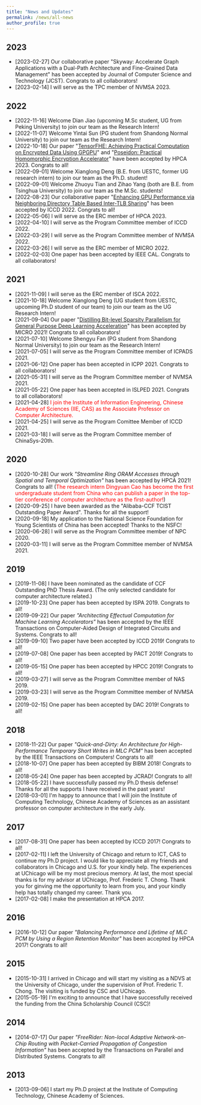 ```yaml
---
title: "News and Updates"
permalink: /news/all-news
author_profile: true
---
```


## 2023

+ [2023-02-27] Our collaborative paper "Skyway: Accelerate Graph Applications with a Dual-Path Architecture and Fine-Grained Data Management" has been accepted by Journal of Computer Science and Technology (JCST). Congrats to all collaborators!
+ [2023-02-14] I will serve as the TPC member of NVMSA 2023.

## 2022

+ [2022-11-16] Welcome Dian Jiao (upcoming M.Sc student, UG from Peking University) to join our team as the Research Intern!
+ [2022-11-07] Welcome Yintai Sun (PG student from Shandong Normal University) to join our team as the Research Intern!
+ [2022-10-18] Our paper "[TensorFHE: Achieving Practical Computation on Encrypted Data Using GPGPU](../publications/HPCA2023-1)" and "[Poseidon: Practical Homomorphic Encryption Accelerator](../publications/HPCA2023-2)" have been accepted by HPCA 2023. Congrats to all!
+ [2022-09-01] Welcome Xianglong Deng (B.E. from UESTC, former UG research intern) to join our team as the Ph.D. student!
+ [2022-09-01] Welcome Zhuoyu Tian and Zihao Yang (both are B.E. from Tsinghua University) to join our team as the M.Sc. students!
+ [2022-08-23] Our collaborative paper "[Enhancing GPU Performance via Neighboring Directory Table Based Inter-TLB Sharing](../publications/ICCD2022)" has been accepted by ICCD 2022. Congrats to all!
+ [2022-05-06] I will serve as the ERC member of HPCA 2023.
+ [2022-04-10] I will serve as the Program Committee member of ICCD 2022.
+ [2022-03-29] I will serve as the Program Committee member of NVMSA 2022.
+ [2022-03-26] I will serve as the ERC member of MICRO 2022.
+ [2022-02-03] One paper has been accepted by IEEE CAL. Congrats to all collaborators!

## 2021

+ [2021-11-09] I will serve as the ERC member of ISCA 2022.
+ [2021-10-18] Welcome Xianglong Deng (UG student from UESTC, upcoming Ph.D student of our team) to join our team as the UG Research Intern!
+ [2021-09-04] Our paper "[Distilling Bit-level Sparsity Parallelism for General Purpose Deep Learning Acceleration](../publications/MICRO2021)" has been accepted by MICRO 2021! Congrats to all collaborators!
+ [2021-07-10] Welcome Shengyu Fan (PG student from Shandong Normal University) to join our team as the Research Intern!
+ [2021-07-05] I will serve as the Program Committee member of ICPADS 2021. 
+ [2021-06-12] One paper has been accepted in ICPP 2021. Congrats to all collaborators!
+ [2021-05-31] I will serve as the Program Committee member of NVMSA 2021.
+ [2021-05-22] One paper has been accepted in ISLPED 2021. Congrats to all collaborators!
+ [2021-04-28] <font color="#FF0000">I join the Institute of Information Engineering, Chinese Academy of Sciences (IIE, CAS) as the Associate Professor on Computer Architecture.</font>
+ [2021-04-25] I will serve as the Program Comittee Member of ICCD 2021. 
+ [2021-03-18] I will serve as the Program Committee member of ChinaSys-20th.

## 2020

+ [2020-10-28] Our work <i>"Streamline Ring ORAM Accesses through Spatial and Temporal Optimization"</i> has been accepted by HPCA 2021! Congrats to all! (<font color="#FF0000">The research intern Dingyuan Cao has become the first undergraduate student from China who can publish a paper in the top-tier conference of computer architecture as the first-author!</font>)
+ [2020-09-25] I have been awarded as the "Alibaba-CCF TCIST Outstanding Paper Award". Thanks for all the support!
+ [2020-09-18] My application to the National Science Foundation for Young Scientists of China has been accepted! Thanks to the NSFC!
+ [2020-06-28] I will serve as the Program Committee member of NPC 2020.
+ [2020-03-11] I will serve as the Program Committee member of NVMSA 2021.

## 2019

+ [2019-11-08] I have been nominated as the candidate of CCF Outstanding PhD Thesis Award. (The only selected candidate for computer architecture related.) 
+ [2019-10-23] One paper has been accepted by ISPA 2019. Congrats to all!
+ [2019-09-22] Our paper <i>"Architecting Effectual Computation for Machine Learning Accelerators"</i> has been accepted by the IEEE Transactions on Computer-Aided Design of Integrated Circuits and Systems. Congrats to all!
+ [2019-09-10] Two paper have been accepted by ICCD 2019! Congrats to all!
+ [2019-07-08] One paper has been accepted by PACT 2019! Congrats to all!
+ [2019-05-15] One paper has been accepted by HPCC 2019! Congrats to all!
+ [2019-03-27] I will serve as the Program Committee member of NAS 2019.
+ [2019-03-23] I will serve as the Program Committee member of NVMSA 2019.
+ [2019-02-15] One paper has been accepted by DAC 2019! Congrats to all!

## 2018

+ [2018-11-22] Our paper <i>"Quick-and-Dirty: An Architecture for High-Performance Temporary Short Writes in MLC PCM"</i> has been accepted by the IEEE Transactions on Computers! Congrats to all!
+ [2018-10-07] One paper has been accepted by BIBM 2018! Congrats to all!
+ [2018-05-24] One paper has been accepted by JCRAD! Congrats to all!
+ [2018-05-22] I have successfully passed my Ph.D thesis defense! Thanks for all the supports I have received in the past years! 
+ [2018-03-01] I'm happy to announce that I will join the Institute of Computing Technology, Chinese Academy of Sciences as an assistant professor on computer architecture in the early July.

## 2017

+ [2017-08-31] One paper has been accepted by ICCD 2017! Congrats to all!
+ [2017-02-11] I left the University of Chicago and return to ICT, CAS to continue my Ph.D project. I would like to appreciate all my friends and collaborators in Chicago and U.S. for your kindly help. The experiences at UChicago will be my most precious memory. At last, the most special thanks is for my advisor at UChicago, Prof. Frederic T. Chong. Thank you for ginving me the opportunity to learn from you, and your kindly help has totally changed my career. Thank you.
+ [2017-02-08] I make the presentation at HPCA 2017.

## 2016

+ [2016-10-12] Our paper <i>"Balancing Performance and Lifetime of MLC PCM by Using a Region Retention Monitor"</i> has been accepted by HPCA 2017! Congrats to all!

## 2015

+ [2015-10-31] I arrived in Chicago and will start my visiting as a NDVS at the University of Chicago, under the supervision of Prof. Frederic T. Chong. The visiting is funded by CSC and UChicago.
+ [2015-05-19] I'm exciting to announce that I have successfully received the funding from the China Scholarship Council (CSC)! 

## 2014

+ [2014-07-17] Our paper <i>"FreeRider: Non-local Adaptive Network-on-Chip Routing with Packet-Carried
Propagation of Congestion Information"</i> has been accepted by the Transactions on Parallel and Distributed Systems. Congrats to all!

## 2013

+ [2013-09-06] I start my Ph.D project at the Institute of Computing Technology, Chinese Academy of Sciences.
